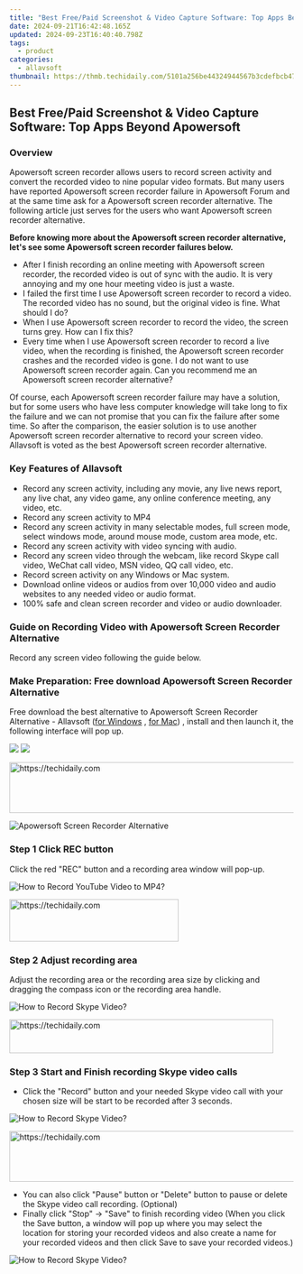 ```yaml
---
title: "Best Free/Paid Screenshot & Video Capture Software: Top Apps Beyond Apowersoft"
date: 2024-09-21T16:42:48.165Z
updated: 2024-09-23T16:40:40.798Z
tags:
  - product
categories:
  - allavsoft
thumbnail: https://thmb.techidaily.com/5101a256be44324944567b3cdefbcb470dad072a31cdc714305925ec88d3af54.jpg
---
```


## Best Free/Paid Screenshot & Video Capture Software: Top Apps Beyond Apowersoft

### Overview

Apowersoft screen recorder allows users to record screen activity and convert the recorded video to nine popular video formats. But many users have reported Apowersoft screen recorder failure in Apowersoft Forum and at the same time ask for a Apowersoft screen recorder alternative. The following article just serves for the users who want Apowersoft screen recorder alternative.

**Before knowing more about the Apowersoft screen recorder alternative, let's see some Apowersoft screen recorder failures below.**

* After I finish recording an online meeting with Apowersoft screen recorder, the recorded video is out of sync with the audio. It is very annoying and my one hour meeting video is just a waste.
* I failed the first time I use Apowersoft screen recorder to record a video. The recorded video has no sound, but the original video is fine. What should I do?
* When I use Apowersoft screen recorder to record the video, the screen turns grey. How can I fix this?
* Every time when I use Apowersoft screen recorder to record a live video, when the recording is finished, the Apowersoft screen recorder crashes and the recorded video is gone. I do not want to use Apowersoft screen recorder again. Can you recommend me an Apowersoft screen recorder alternative?

Of course, each Apowersoft screen recorder failure may have a solution, but for some users who have less computer knowledge will take long to fix the failure and we can not promise that you can fix the failure after some time. So after the comparison, the easier solution is to use another Apowersoft screen recorder alternative to record your screen video. Allavsoft is voted as the best Apowersoft screen recorder alternative.

### Key Features of Allavsoft

* Record any screen activity, including any movie, any live news report, any live chat, any video game, any online conference meeting, any video, etc.
* Record any screen activity to MP4
* Record any screen activity in many selectable modes, full screen mode, select windows mode, around mouse mode, custom area mode, etc.
* Record any screen activity with video syncing with audio.
* Record any screen video through the webcam, like record Skype call video, WeChat call video, MSN video, QQ call video, etc.
* Record screen activity on any Windows or Mac system.
* Download online videos or audios from over 10,000 video and audio websites to any needed video or audio format.
* 100% safe and clean screen recorder and video or audio downloader.

### Guide on Recording Video with Apowersoft Screen Recorder Alternative

Record any screen video following the guide below.

### Make Preparation: Free download Apowersoft Screen Recorder Alternative

Free download the best alternative to Apowersoft Screen Recorder Alternative - Allavsoft ([for Windows](https://tools.techidaily.com/allavsoft/products/) , [for Mac](https://tools.techidaily.com/allavsoft/products/)) , install and then launch it, the following interface will pop up.

[![](https://www.allavsoft.com/how-to/../images/how-to/free-download-win.jpg)](https://tools.techidaily.com/allavsoft/products/) [![](https://www.allavsoft.com/how-to/../images/how-to/free-download-mac.jpg)](https://tools.techidaily.com/allavsoft/products/)

<!-- affiliate ads begin -->
<a href="https://appsumo.8odi.net/c/5597632/2137411/7443" target="_top" id="2137411">
  <img src="//a.impactradius-go.com/display-ad/7443-2137411" border="0" alt="https://techidaily.com" width="600" height="90"/>
</a>
<img height="0" width="0" src="https://appsumo.8odi.net/i/5597632/2137411/7443" style="position:absolute;visibility:hidden;" border="0" />
<!-- affiliate ads end -->

![Apowersoft Screen Recorder Alternative](https://www.allavsoft.com/how-to/../images/allavsoft/screen-shot-600.jpg)

### Step 1 Click REC button

Click the red "REC" button and a recording area window will pop-up.

![How to Record YouTube Video to MP4?](https://www.allavsoft.com/how-to/../images/how-to/record-skype-video-calls/click-rec-to-record-videos.jpg)

<!-- affiliate ads begin -->
<a href="https://25home.pxf.io/c/5597632/2148643/16836" target="_top" id="2148643">
  <img src="//a.impactradius-go.com/display-ad/16836-2148643" border="0" alt="https://techidaily.com" width="300" height="75"/>
</a>
<img height="0" width="0" src="https://25home.pxf.io/i/5597632/2148643/16836" style="position:absolute;visibility:hidden;" border="0" />
<!-- affiliate ads end -->

### Step 2 Adjust recording area

Adjust the recording area or the recording area size by clicking and dragging the compass icon or the recording area handle.

![How to Record Skype Video?](https://www.allavsoft.com/how-to/../images/how-to/record-skype-video-calls/move-adjust-the-recording-frame.jpg)

<!-- affiliate ads begin -->
<a href="https://bluettius.sjv.io/c/5597632/2139122/17108" target="_top" id="2139122">
  <img src="//a.impactradius-go.com/display-ad/17108-2139122" border="0" alt="https://techidaily.com" width="468" height="60"/>
</a>
<img height="0" width="0" src="https://bluettius.sjv.io/i/5597632/2139122/17108" style="position:absolute;visibility:hidden;" border="0" />
<!-- affiliate ads end -->

### Step 3 Start and Finish recording Skype video calls

* Click the "Record" button and your needed Skype video call with your chosen size will be start to be recorded after 3 seconds.

![How to Record Skype Video?](https://www.allavsoft.com/how-to/../images/how-to/record-skype-video-calls/click-REC.jpg)

<!-- affiliate ads begin -->
<a href="https://appsumo.8odi.net/c/5597632/2052063/7443" target="_top" id="2052063">
  <img src="//a.impactradius-go.com/display-ad/7443-2052063" border="0" alt="https://techidaily.com" width="728" height="90"/>
</a>
<img height="0" width="0" src="https://appsumo.8odi.net/i/5597632/2052063/7443" style="position:absolute;visibility:hidden;" border="0" />
<!-- affiliate ads end -->

* You can also click "Pause" button or "Delete" button to pause or delete the Skype video call recording. (Optional)
* Finally click "Stop" -> "Save" to finish recording video (When you click the Save button, a window will pop up where you may select the location for storing your recorded videos and also create a name for your recorded videos and then click Save to save your recorded videos.)

![How to Record Skype Video?](https://www.allavsoft.com/how-to/../images/how-to/record-skype-video-calls/click-stop-save-to-finish-recording.jpg)

<ins class="adsbygoogle"
     style="display:block"
     data-ad-format="autorelaxed"
     data-ad-client="ca-pub-7571918770474297"
     data-ad-slot="1223367746"></ins>

<ins class="adsbygoogle"
     style="display:block"
     data-ad-client="ca-pub-7571918770474297"
     data-ad-slot="8358498916"
     data-ad-format="auto"
     data-full-width-responsive="true"></ins>



